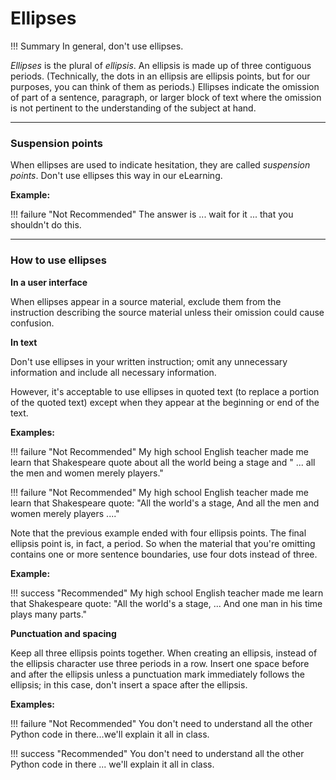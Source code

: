 # **Ellipses**

!!! Summary 
    In general, don't use ellipses.

*Ellipses* is the plural of *ellipsis*. An ellipsis is made up of three contiguous periods. (Technically, the dots in an ellipsis are ellipsis points, but for our purposes, you can think of them as periods.) Ellipses indicate the omission of part of a sentence, paragraph, or larger block of text where the omission is not pertinent to the understanding of the subject at hand.

___

### **Suspension points**

When ellipses are used to indicate hesitation, they are called *suspension points*. Don't use ellipses this way in our eLearning.

**Example:**

!!! failure "Not Recommended" 
    The answer is ... wait for it ... that you shouldn't do this.

___

### **How to use ellipses**

**In a user interface**

When ellipses appear in a source material, exclude them from the instruction describing the source material unless their omission could cause confusion.

**In text**

Don't use ellipses in your written instruction; omit any unnecessary information and include all necessary information.

However, it's acceptable to use ellipses in quoted text (to replace a portion of the quoted text) except when they appear at the beginning or end of the text.

**Examples:**

!!! failure "Not Recommended" 
    My high school English teacher made me learn that Shakespeare quote about all the world being a stage and " ... all the men and women merely players."

!!! failure "Not Recommended" 
    My high school English teacher made me learn that Shakespeare quote: "All the world's a stage, And all the men and women merely players ...."

Note that the previous example ended with four ellipsis points. The final ellipsis point is, in fact, a period. So when the material that you're omitting contains one or more sentence boundaries, use four dots instead of three.

**Example:**

!!! success "Recommended" 
    My high school English teacher made me learn that Shakespeare quote: "All the world's a stage, ... And one man in his time plays many parts."

**Punctuation and spacing**

Keep all three ellipsis points together. When creating an ellipsis, instead of the ellipsis character use three periods in a row. Insert one space before and after the ellipsis unless a punctuation mark immediately follows the ellipsis; in this case, don't insert a space after the ellipsis.

**Examples:**

!!! failure "Not Recommended" 
    You don't need to understand all the other Python code in there...we'll explain it all in class.

!!! success "Recommended" 
    You don't need to understand all the other Python code in there ... we'll explain it all in class.